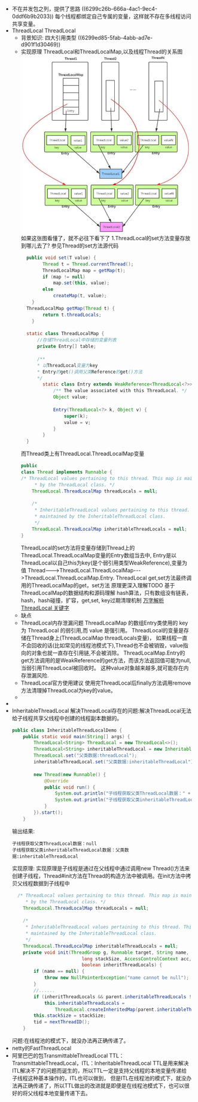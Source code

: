 - 不在并发包之列，提供了思路
  ((6299c26b-666a-4ac1-9ec4-0ddf6b9b2033)) 
  每个线程都绑定自己专属的变量，这样就不存在多线程访问共享变量。
- ThreadLocal
  ThreadLocal
	- 背景知识:
	  四大引用类型 ((6299ed85-5fab-4abb-ad7e-d901f1d30469))
	- 实现原理
	  ThreadLocal和ThreadLocalMap,以及线程Thread的关系图
	  ![image.png](../assets/image_1654255981331_0.png)
	  如果这张图看懂了，就不必往下看下了
	  1.ThreadLocal的set方法变量存放到哪儿去了?
	  参见Thread的set方法源代码
	  ```java
	  	public void set(T value) {
	          Thread t = Thread.currentThread();
	          ThreadLocalMap map = getMap(t);
	          if (map != null)
	              map.set(this, value);
	          else
	              createMap(t, value);
	      }
	  	ThreadLocalMap getMap(Thread t) {
	          return t.threadLocals;
	      }
	  
	  	static class ThreadLocalMap {
	  		//存储ThreadLocal中存储的变量列表
	  		private Entry[] table;
	  
	  		/**
	  		* 以ThreadLocal变量为key
	  		* Entry的get()调用父类Reference的get()方法
	      	*/
	          static class Entry extends WeakReference<ThreadLocal<?>> {
	              /** The value associated with this ThreadLocal. */
	              Object value;
	  
	              Entry(ThreadLocal<?> k, Object v) {
	                  super(k);
	                  value = v;
	              }
	          }
	  	}
	  ```
	  而Thread类上有ThreadLocal.ThreadLocalMap变量
	  ```java
	  public
	  class Thread implements Runnable {	
	  /* ThreadLocal values pertaining to this thread. This map is maintained
	       * by the ThreadLocal class. */
	      ThreadLocal.ThreadLocalMap threadLocals = null;
	  
	      /*
	       * InheritableThreadLocal values pertaining to this thread. This map is
	       * maintained by the InheritableThreadLocal class.
	       */
	      ThreadLocal.ThreadLocalMap inheritableThreadLocals = null;
	  }
	  ```
	  ThreadLocal的set方法将变量存储到Thread上的ThreadLocal.ThreadLocalMap变量的Entry数组当去中,
	  Entry是以ThreadLocal以自己this为key(是个弱引用类型WeakReference),变量为值
	  Thread--->ThreadLocal.ThreadLocalMap--->ThreadLocal.ThreadLocalMap.Entry.
	  ThreadLocal get,set方法最终调用的ThreadLocalMap的get，set方法
	  原理更深入理解TODO
	  基于ThreadLocalMap的数据结构和源码理解
	  hash算法，只有数组没有链表，hash，hash碰撞，扩容，get,set,
	  key过期清理机制
	  [万字解析 ThreadLocal 关键字](https://javaguide.cn/java/concurrent/threadlocal.html#%E5%89%8D%E8%A8%80)
	- 缺点
	- ThreadLocal内存泄漏问题
	  ThreadLocalMap 的数组Entry类使用的 key 为 ThreadLocal 的弱引用,而 value 是强引用。
	  ThreadLocal的变量是存储在Thread身上(ThreadLocalMap threadLocals变量)，
	  如果线程一直不会回收的话(比如常见的线程池模式下),Thread也不会被销毁，value指向的对象也就一直存在引用链,不会被消除。
	  ThreadLocalMap.Entry的get方法调用的是WeakReference的get方法，而该方法返回值可能为null,当弱引用ThreadLocal被回收时。
	  这种value对象越来越多,就可能存在内存泄漏风险.
	- ThreadLocal官方使用建议
	  使用完ThreadLocal后finally方法调用remove方法清理掉ThreadLocal为key的value。
	-
-
- InheritableThreadLocal
  解决ThreadLocal存在的问题:解决ThreadLocal无法给子线程共享父线程中创建的线程副本数据的。
  ```java
  public class InheritableThreadLocalDemo {
      public static void main(String[] args) {
          ThreadLocal<String> ThreadLocal = new ThreadLocal<>();
          ThreadLocal<String> inheritableThreadLocal = new InheritableThreadLocal<>();
          ThreadLocal.set("父类数据:threadLocal");
          inheritableThreadLocal.set("父类数据:inheritableThreadLocal");
  
          new Thread(new Runnable() {
              @Override
              public void run() {
                  System.out.println("子线程获取父类ThreadLocal数据：" + ThreadLocal.get());
                  System.out.println("子线程获取父类inheritableThreadLocal数据：" + inheritableThreadLocal.get());
              }
          }).start();
      }
  ```
  输出结果:
  ```
  子线程获取父类ThreadLocal数据：null
  子线程获取父类inheritableThreadLocal数据：父类数据:inheritableThreadLocal
  ```
  实现原理:
  实现原理是子线程是通过在父线程中通过调用new Thread()方法来创建子线程，Thread#init方法在Thread的构造方法中被调用。在init方法中拷贝父线程数据到子线程中
  ```java
  	/* ThreadLocal values pertaining to this thread. This map is maintained
       * by the ThreadLocal class. */
      ThreadLocal.ThreadLocalMap threadLocals = null;
  
      /*
       * InheritableThreadLocal values pertaining to this thread. This map is
       * maintained by the InheritableThreadLocal class.
       */
      ThreadLocal.ThreadLocalMap inheritableThreadLocals = null;
      private void init(ThreadGroup g, Runnable target, String name,
                            long stackSize, AccessControlContext acc,
                            boolean inheritThreadLocals) {
          if (name == null) {
              throw new NullPointerException("name cannot be null");
          }
          //......
          if (inheritThreadLocals && parent.inheritableThreadLocals != null)
              this.inheritableThreadLocals =
                  ThreadLocal.createInheritedMap(parent.inheritableThreadLocals);
          this.stackSize = stackSize;
          tid = nextThreadID();
      }
  ```
  问题:在线程池的模式下，就没办法再正确传递了。
- netty的FastThreadLocal
- 阿里巴巴的包TransmittableThreadLocal
  TTL：TransmittableThreadLocal，ITL：InheritableThreadLocal
  TTL是用来解决ITL解决不了的问题而诞生的，所以TTL一定是支持父线程的本地变量传递给子线程这种基本操作的，ITL也可以做到，
  但是ITL在线程池的模式下，就没办法再正确传递了，所以TTL做出的改进就是即便是在线程池模式下，也可以很好的将父线程本地变量传递下去。